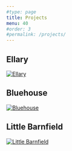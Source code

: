 ```yaml
---
#type: page
title: Projects
menu: 40
#order: 3
#permalink: /projects/
---
```


## Ellary
[![Ellary](/assets/images/Ellary/+hero.jpg)](Ellary/)

## Bluehouse
[![Bluehouse](/assets/images/Bluehouse/+hero.jpg)](Bluehouse/)

## Little Barnfield
[![Little Barnfield](/assets/images/LittleBarnfield/+hero.jpg)](LittleBarnfield/)